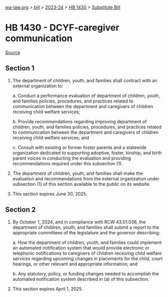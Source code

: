 [wa-law.org](/) > [bill](/bill/) > [2023-24](/bill/2023-24/) > [HB 1430](/bill/2023-24/hb/1430/) > [Substitute Bill](/bill/2023-24/hb/1430/S/)

# HB 1430 - DCYF-caregiver communication

[Source](http://lawfilesext.leg.wa.gov/biennium/2023-24/Pdf/Bills/House%20Bills/1430-S.pdf)

## Section 1
1. The department of children, youth, and families shall contract with an external organization to:

    a. Conduct a performance evaluation of department of children, youth, and families policies, procedures, and practices related to communication between the department and caregivers of children receiving child welfare services;

    b. Provide recommendations regarding improving department of children, youth, and families policies, procedures, and practices related to communication between the department and caregivers of children receiving child welfare services; and

    c. Consult with existing or former foster parents and a statewide organization dedicated to supporting adoptive, foster, kinship, and birth parent voices in conducting the evaluation and providing recommendations required under this subsection (1).

2. The department of children, youth, and families shall make the evaluation and recommendations from the external organization under subsection (1) of this section available to the public on its website.

3. This section expires June 30, 2025.

## Section 2
1. By October 1, 2024, and in compliance with RCW 43.01.036, the department of children, youth, and families shall submit a report to the appropriate committees of the legislature and the governor describing:

    a. How the department of children, youth, and families could implement an automated notification system that would provide electronic or telephonic notifications to caregivers of children receiving child welfare services regarding upcoming changes in placements for the child, court hearings, or other relevant and appropriate information; and

    b. Any statutory, policy, or funding changes needed to accomplish the automated notification system described in (a) of this subsection.

2. This section expires April 1, 2025.
